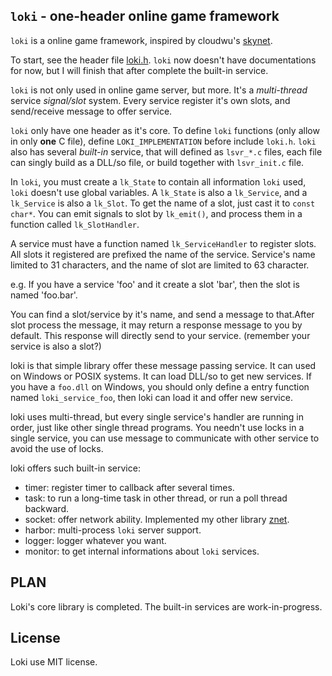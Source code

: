 `loki` - one-header online game framework
----------------------------------------

`loki` is a online game framework, inspired by cloudwu's
[skynet](https://github.com/cloudwu/skynet).

To start, see the header file
[loki.h](https://github.com/starwing/`loki`/blob/master/`loki`.h).
`loki` now doesn't have documentations for now, but I will finish that after
complete the built-in service.

`loki` is not only used in online game server, but more. It's a *multi-thread*
service *signal/slot* system. Every service register it's own slots, and
send/receive message to offer service. 

`loki` only have one header as it's core. To define `loki` functions (only
allow in only **one** C file), define `LOKI_IMPLEMENTATION` before include
`loki.h`.  `loki` also has several *built-in* service, that will defined as
`lsvr_*.c` files, each file can singly build as a DLL/so file, or build
together with `lsvr_init.c` file. 

In `loki`, you must create a `lk_State` to contain all information `loki`
used, `loki` doesn't use global variables. A `lk_State` is also a
`lk_Service`, and a `lk_Service` is also a `lk_Slot`. To get the name of a
slot, just cast it to `const char*`. You can emit signals to slot by
`lk_emit()`, and process them in a function called `lk_SlotHandler`.

A service must have a function named `lk_ServiceHandler` to register slots.
All slots it registered are prefixed the name of the service. Service's name
limited to 31 characters, and the name of slot are limited to 63 character.

e.g. If you have a service 'foo' and it create a slot 'bar', then the slot is
named 'foo.bar'.

You can find a slot/service by it's name, and send a message to that.After
slot process the message, it may return a response message to you by default.
This response will directly send to your service. (remember your service is
also a slot?)

loki is that simple library offer these message passing service. It can used
on Windows or POSIX systems. It can load DLL/so to get new services. If you
have a `foo.dll` on Windows, you should only define a entry function named
`loki_service_foo`, then loki can load it and offer new service.

loki uses multi-thread, but every single service's handler are running in
order, just like other single thread programs. You needn't use locks in a
single service, you can use message to communicate with other service to avoid
the use of locks.

loki offers such built-in service:
  - timer: register timer to callback after several times.
  - task:  to run a long-time task in other thread, or run a poll thread
           backward.
  - socket: offer network ability. Implemented my other library
            [znet](https://github.com/starwing/znet).
  - harbor: multi-process `loki` server support.
  - logger: logger whatever you want.
  - monitor: to get internal informations about `loki` services.


PLAN
----

Loki's core library is completed.
The built-in services are work-in-progress.


License
-------

Loki use MIT license.

